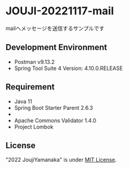# JOUJI-20221117-mail
mailへメッセージを送信するサンプルです

## Development Environment
* Postman v9.13.2
* Spring Tool Suite 4 Version: 4.10.0.RELEASE

## Requirement
* Java 11
* Spring Boot Starter Parent 2.6.3
* 
* Apache Commons Validator 1.4.0
* Project Lombok

## License
"2022 JoujiYamanaka" is under [MIT License](https://en.wikipedia.org/wiki/MIT_License).
